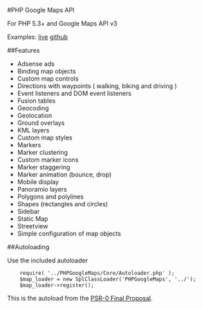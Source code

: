 #PHP Google Maps API

For PHP 5.3+ and Google Maps API v3

Examples: [live](http://www.galengrover.com/projects/PHP-Google-Maps/examples/) [github](https://github.com/galen/PHP-Google-Maps-Examples)

##Features
 - Adsense ads
 - Binding map objects
 - Custom map controls
 - Directions with waypoints ( walking, biking and driving )
 - Event listeners and DOM event listeners
 - Fusion tables
 - Geocoding
 - Geolocation
 - Ground overlays
 - KML layers
 - Custom map styles
 - Markers
 - Marker clustering
 - Custom marker icons
 - Marker staggering
 - Marker animation (bounce, drop)
 - Mobile display
 - Panoramio layers
 - Polygons and polylines
 - Shapes (rectangles and circles)
 - Sidebar
 - Static Map
 - Streetview
 - Simple configuration of map objects

##Autoloading

Use the included autoloader

		require( '../PHPGoogleMaps/Core/Autoloader.php' );
		$map_loader = new SplClassLoader('PHPGoogleMaps', '../');
		$map_loader->register();

This is the autoload from the [PSR-0 Final Proposal](http://groups.google.com/group/php-standards/web/psr-0-final-proposal).

